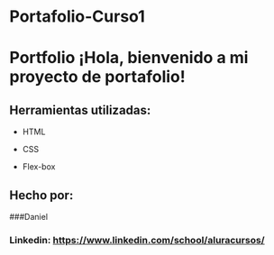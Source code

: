 # Portafolio-Curso1
# Portfolio ¡Hola, bienvenido a mi proyecto de portafolio!
  
## Herramientas utilizadas:

* HTML

* CSS

* Flex-box

## Hecho por:

###Daniel

### Linkedin: https://www.linkedin.com/school/aluracursos/
